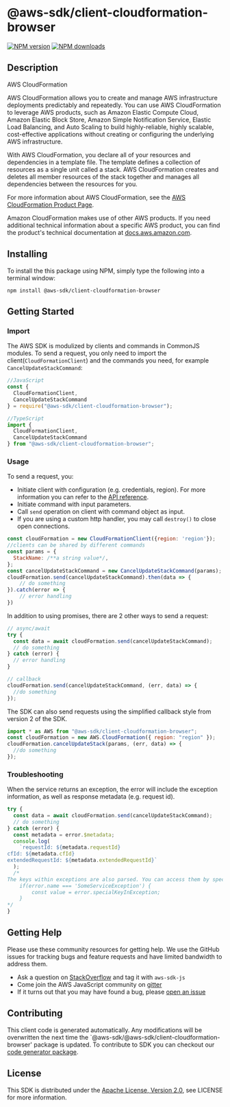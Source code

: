 # @aws-sdk/client-cloudformation-browser

[![NPM version](https://img.shields.io/npm/v/@aws-sdk/client-cloudformation-browser/preview.svg)](https://www.npmjs.com/package/@aws-sdk/client-cloudformation-browser)
[![NPM downloads](https://img.shields.io/npm/dm/@aws-sdk/client-cloudformation-browser.svg)](https://www.npmjs.com/package/@aws-sdk/client-cloudformation-browser)

## Description

<fullname>AWS CloudFormation</fullname> <p>AWS CloudFormation allows you to create and manage AWS infrastructure deployments predictably and repeatedly. You can use AWS CloudFormation to leverage AWS products, such as Amazon Elastic Compute Cloud, Amazon Elastic Block Store, Amazon Simple Notification Service, Elastic Load Balancing, and Auto Scaling to build highly-reliable, highly scalable, cost-effective applications without creating or configuring the underlying AWS infrastructure.</p> <p>With AWS CloudFormation, you declare all of your resources and dependencies in a template file. The template defines a collection of resources as a single unit called a stack. AWS CloudFormation creates and deletes all member resources of the stack together and manages all dependencies between the resources for you.</p> <p>For more information about AWS CloudFormation, see the <a href="http://aws.amazon.com/cloudformation/">AWS CloudFormation Product Page</a>.</p> <p>Amazon CloudFormation makes use of other AWS products. If you need additional technical information about a specific AWS product, you can find the product's technical documentation at <a href="https://docs.aws.amazon.com/">docs.aws.amazon.com</a>.</p>

## Installing

To install the this package using NPM, simply type the following into a terminal window:

```
npm install @aws-sdk/client-cloudformation-browser
```

## Getting Started

### Import

The AWS SDK is modulized by clients and commands in CommonJS modules. To send a request, you only need to import the client(`CloudFormationClient`) and the commands you need, for example `CancelUpdateStackCommand`:

```javascript
//JavaScript
const {
  CloudFormationClient,
  CancelUpdateStackCommand
} = require("@aws-sdk/client-cloudformation-browser");
```

```javascript
//TypeScript
import {
  CloudFormationClient,
  CancelUpdateStackCommand
} from "@aws-sdk/client-cloudformation-browser";
```

### Usage

To send a request, you:

- Initiate client with configuration (e.g. credentials, region). For more information you can refer to the [API reference][].
- Initiate command with input parameters.
- Call `send` operation on client with command object as input.
- If you are using a custom http handler, you may call `destroy()` to close open connections.

```javascript
const cloudFormation = new CloudFormationClient({region: 'region'});
//clients can be shared by different commands
const params = {
  StackName: /**a string value*/,
};
const cancelUpdateStackCommand = new CancelUpdateStackCommand(params);
cloudFormation.send(cancelUpdateStackCommand).then(data => {
    // do something
}).catch(error => {
    // error handling
})
```

In addition to using promises, there are 2 other ways to send a request:

```javascript
// async/await
try {
  const data = await cloudFormation.send(cancelUpdateStackCommand);
  // do something
} catch (error) {
  // error handling
}
```

```javascript
// callback
cloudFormation.send(cancelUpdateStackCommand, (err, data) => {
  //do something
});
```

The SDK can also send requests using the simplified callback style from version 2 of the SDK.

```javascript
import * as AWS from "@aws-sdk/client-cloudformation-browser";
const cloudFormation = new AWS.CloudFormation({ region: "region" });
cloudFormation.cancelUpdateStack(params, (err, data) => {
  //do something
});
```

### Troubleshooting

When the service returns an exception, the error will include the exception information, as well as response metadata (e.g. request id).

```javascript
try {
  const data = await cloudFormation.send(cancelUpdateStackCommand);
  // do something
} catch (error) {
  const metadata = error.$metadata;
  console.log(
    `requestId: ${metadata.requestId}
cfId: ${metadata.cfId}
extendedRequestId: ${metadata.extendedRequestId}`
  );
  /*
The keys within exceptions are also parsed. You can access them by specifying exception names:
    if(error.name === 'SomeServiceException') {
        const value = error.specialKeyInException;
    }
*/
}
```

## Getting Help

Please use these community resources for getting help. We use the GitHub issues for tracking bugs and feature requests and have limited bandwidth to address them.

- Ask a question on [StackOverflow](https://stackoverflow.com/questions/tagged/aws-sdk-js) and tag it with `aws-sdk-js`
- Come join the AWS JavaScript community on [gitter](https://gitter.im/aws/aws-sdk-js-v3)
- If it turns out that you may have found a bug, please [open an issue](https://github.com/aws/aws-sdk-js-v3/issues)

## Contributing

This client code is generated automatically. Any modifications will be overwritten the next time the `@aws-sdk/@aws-sdk/client-cloudformation-browser' package is updated. To contribute to SDK you can checkout our [code generator package][].

## License

This SDK is distributed under the
[Apache License, Version 2.0](http://www.apache.org/licenses/LICENSE-2.0),
see LICENSE for more information.

[code generator package]: https://github.com/aws/aws-sdk-js-v3/tree/master/packages/service-types-generator
[api reference]: https://docs.aws.amazon.com/AWSJavaScriptSDK/latest/
